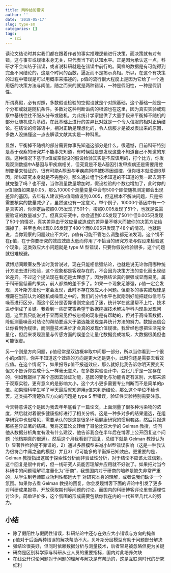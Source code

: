 ```yaml
---
title: 两种结论错误
author: ''
date: '2018-05-17'
slug: type-sm
categories: []
tags:
  - sci
---
```

读论文结论时其实我们都在跟着作者的事实推理逻辑进行决策，而决策就有对有错，这与事实或规律本身无关，只代表当下的认知水平。正是因为承认这一点，科研才不会纠结于错误，或者说科研就是在错误中前行的。同样的数据是有可能得到完全不同结论的，这是个时间的函数，逼近而不是揭示真相。所以，在这个有决策的过程中错误是可以用概率来描述的，p值的流行很大程度上是因为它给了一个通用版的决策方法与阈值，随之而来的就是两种错误，一种是假阳性，一种是假阴性。

所谓真假，必有对照，多数假设检验的空假设就是个对照基础，这个基础一般是一个分布或就是随机条件。多数对这种判断诟病的根源也在这里，因为真实实验或观察中基线往往不服从分布或随机，为此统计学家提供了大量手段来平衡掉不随机的部分让随机成为基线，在此基础上进行的差异比对就是一个令人信服的相对正确结论。在结论的修饰语中，相对正确是理想化的，令人信服才是被发表出来的原因，多数人没搞懂这一点去解读文献其实是一种科黑。

显然，平衡掉不随机的部分需要你事先知道这部分是什么，很遗憾，目前科研特别是基于观察的研究并不能事先知道，有时候就是想发现这些不知道自己不知道的东西。这种情况下基于p值或空假设的假设检验其实是不应该用的，打个比方，你发现观测数据中A基因与甲疾病相关，但究竟是不是A基因引发甲疾病还是需要用控制变量来验证的，很有可能A基因与甲疾病同样被B基因调控，但你根本就没测B基因，所以研究本身就是不完整的。那么通过组学技术知道的不知道的我一起去测不就完整了吗？也不是，当你测量数量增加时，假设检验的个数也增加了，此时你的p值阈值如果是0.05，那么10000个测量变量中会有500个即使随机测定都会出现差异的基因。去年有人建议把p值阈值设到0.005，但这根本不解决问题，只是把需要核实的数量减少了，虽然这也有一定意义。举个例子，10000个基因中有一个是真实的，你测定后按照0.05发现了501个，按照0.005发现了51个，也就是说需要验证的数量减少了。但真实研究中，你会遇到0.05发现了501个但0.005只发现了50个的情况，真实差异由于效应量或造成的差异量不够大而被你的决策方法给漏掉了。甚至也会出现0.05发现了480个而0.005只发现了48个的情况。也就是说，当你观察的问题效应不大时，p值有可能不管怎么调整都无法发现。这个锅不在p值，在于你要研究的效应效应太低而你用了不恰当的研究方法与假设来检验这个现象。这类效应大小问题就是 type M 型错误，只要你假设检验很多，这个问题就很难规避。

读博期间跟室友卧谈时我曾说过，现在只能相信强结论，也就是说无论你用哪种统计方法去进行检验，这个现象都是客观存在的，不会因为决策方法的变化而出现结论差异。不过这个提法现在看还是太理想了，因为强结论真的很强或显而易见，属于科研里低垂的果实，前人都摘的差不多了。如果一个现象足够强，p值一定会发现，贝叶斯方法也一定会发现，此时不存在效应大小问题。但更多的事实或规律是埋藏在当前认为的随机或噪音之中的，我们的分析水平也就刚刚好能把疑似信号与噪音进行区分，而这个区分是否靠谱则完全成了迷，统计学在这里帮不上忙，技术进步倒成了关键。我看到一些研究寄希望于数据挖掘技术解决学科内现象发现问题，这里我只能说对于显而易见但被忽视的现象是有帮助的，但对于高噪音数据，降低测量噪音对结论的帮助要远大于遴选能发现差异统计方法的努力。数据迷信会让你看到伪规律，而测量技术进步才会真的发现价值规律。我曾经也想把生活完全量化，但后来发现测量与传感方面的误差会让量化数据变成垃圾，大数据很美但也可能很虚。

另一个则是方向问题，p值经常是双边概率取中间那一部分，所以当你看到一个很小的p值时，你并不知道这个效应的方向是更大还是更小，此时你还是需要去看效应值。在这个情况下，如果报导p值不报道效应，那么就好比我告诉你明天要变天但又不告诉你变成什么一样毫无意义。在多数实验设计中，变化几乎是一定存在的，例如我敲掉了某个基因去验证功能，基因的变化与功能肯定有区别，大都来源于观察实验，更有意义的是影响大小，这个大小更多需要专业判断而不是简单的p值。如果理科学生学了半天最后就知道用p值来判断结论，那么这个学位不给也罢。这类搞不清楚效应方向的问题是 type S 型错误，验证性实验特别需要注意。

今天特意讲这个是因为我去年年底看了一篇论文，上面测量了很多种污染物的浓度，然后就对着很多健康指标进行了相关分析。这是一种多对多的结果遴选，在组学研究中也很常见，需要承认的是这是很多环境健康研究的惯用套路，然后只报道那些差异显著的结果。我将这篇论文转给了哥伦比亚大学的 Gelman 教授，询问他从数据分析角度有没有什么建议，他告诉我会在半年后在博客上公开回复这个问题（他档期真的很满）。然后这个月我看到了[回复](http://andrewgelman.com/2018/05/15/reduce-type-m-errors-exploratory-research/)，总结下就是 Gelman 教授认为1）显著性检验是不靠谱的，2）通过多层模型来减小M型错误影响（这是一种我认为很符合中庸之道的模型）并且3）尽可能多的平衡掉已知效应。更重要的是， Gelman 教授指出这属于探索性分析而非验证性分析，对于结论不应该太过信赖。这个回复是很中肯的，但一线研究人员能否理解并应用就不好说了。如果把对当今科研中的问题理解程度量化为“研商”，我想国内对于研商的培养是缺失非常严重的，从学生到老师职业功利性都远大于
对研究本身的理解，或者说我们缺少一个氛围。如果你去看 Gelman 教授的回复，你会发现博客下面的评论中引发了更多对科研成果报导、开放获取期刊等问题的讨论。而国内的科研博客评论里普遍理性讨论少，简单评价多，这个氛围的形成需要包括你我在内的一代甚至几代人的努力。

## 小结

- 除了假阳性与假阴性错误，科研结论中还存在效应大小错误与方向的掩盖
- p值对于后面两种错误的解决帮助不大，贝叶斯分层模型有助于问题部分解决
- 强结论很美好，但同时依赖数据分析与测量技术，后者容易被忽略但更为关键
- 研商是区别科学家与科研从业人员的重要指标，国内对此培养欠缺
- 在线公开讨论问题对于问题的理解与解决是有帮助的，这是互联网时代的研究红利
